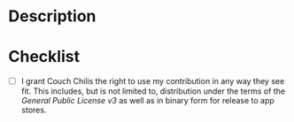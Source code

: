 # Description

<!--
Please provide a summary of the change and include relevant motivation and
context.
-->

# Checklist

- [ ] I grant Couch Chilis the right to use my contribution in any way they see
      fit. This includes, but is not limited to, distribution under the terms
      of the *General Public License v3* as well as in binary form for release
      to app stores.
